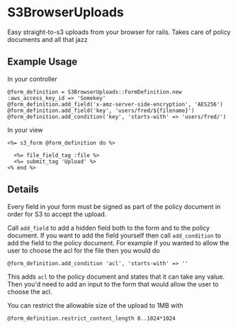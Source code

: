 # S3BrowserUploads

Easy straight-to-s3 uploads from your browser for rails. Takes care of policy documents and all that jazz

## Example Usage

In your controller

    @form_definition = S3BrowserUploads::FormDefinition.new :aws_access_key_id => 'Somekey'
    @form_definition.add_field('x-amz-server-side-encryption', 'AES256')
    @form_definition.add_field('key', 'users/fred/${filename}')
    @form_definition.add_condition('key', 'starts-with' => 'users/fred/')

In your view

    <%= s3_form @form_definition do %> 

      <%= file_field_tag :file %>
      <%= submit_tag 'Upload' %>
    <% end %>


## Details

Every field in your form must be signed as part of the policy document in order for S3 to accept the upload.

Call `add_field` to add a hidden field both to the form and to the policy document. If you want to add the field yourself then call `add_condition` to add the field to the policy document. For example if you wanted to allow the user to choose the acl for the file then you would do

    @form_definition.add_condition 'acl', 'starts-with' => ''

This adds `acl` to the policy document and states that it can take any value. Then you'd need to add an input to the form that would allow the user to choose the acl.
 

You can restrict the allowable size of the upload to 1MB with

    @form_definition.restrict_content_length 0..1024*1024